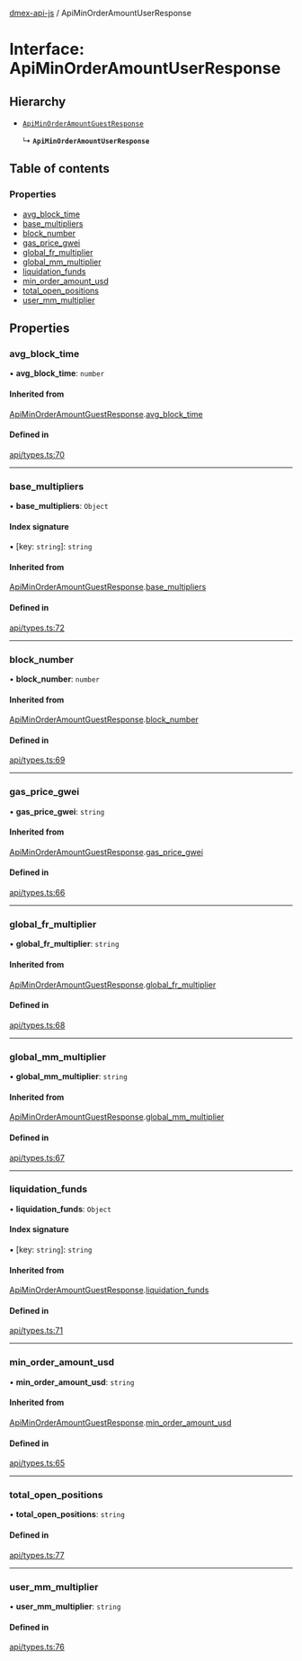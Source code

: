 [dmex-api-js](../README.md) / ApiMinOrderAmountUserResponse

# Interface: ApiMinOrderAmountUserResponse

## Hierarchy

- [`ApiMinOrderAmountGuestResponse`](ApiMinOrderAmountGuestResponse.md)

  ↳ **`ApiMinOrderAmountUserResponse`**

## Table of contents

### Properties

- [avg\_block\_time](ApiMinOrderAmountUserResponse.md#avg_block_time)
- [base\_multipliers](ApiMinOrderAmountUserResponse.md#base_multipliers)
- [block\_number](ApiMinOrderAmountUserResponse.md#block_number)
- [gas\_price\_gwei](ApiMinOrderAmountUserResponse.md#gas_price_gwei)
- [global\_fr\_multiplier](ApiMinOrderAmountUserResponse.md#global_fr_multiplier)
- [global\_mm\_multiplier](ApiMinOrderAmountUserResponse.md#global_mm_multiplier)
- [liquidation\_funds](ApiMinOrderAmountUserResponse.md#liquidation_funds)
- [min\_order\_amount\_usd](ApiMinOrderAmountUserResponse.md#min_order_amount_usd)
- [total\_open\_positions](ApiMinOrderAmountUserResponse.md#total_open_positions)
- [user\_mm\_multiplier](ApiMinOrderAmountUserResponse.md#user_mm_multiplier)

## Properties

### avg\_block\_time

• **avg\_block\_time**: `number`

#### Inherited from

[ApiMinOrderAmountGuestResponse](ApiMinOrderAmountGuestResponse.md).[avg_block_time](ApiMinOrderAmountGuestResponse.md#avg_block_time)

#### Defined in

[api/types.ts:70](https://github.com/dmex-app/node-api-js/blob/873b0f8/src/api/types.ts#L70)

___

### base\_multipliers

• **base\_multipliers**: `Object`

#### Index signature

▪ [key: `string`]: `string`

#### Inherited from

[ApiMinOrderAmountGuestResponse](ApiMinOrderAmountGuestResponse.md).[base_multipliers](ApiMinOrderAmountGuestResponse.md#base_multipliers)

#### Defined in

[api/types.ts:72](https://github.com/dmex-app/node-api-js/blob/873b0f8/src/api/types.ts#L72)

___

### block\_number

• **block\_number**: `number`

#### Inherited from

[ApiMinOrderAmountGuestResponse](ApiMinOrderAmountGuestResponse.md).[block_number](ApiMinOrderAmountGuestResponse.md#block_number)

#### Defined in

[api/types.ts:69](https://github.com/dmex-app/node-api-js/blob/873b0f8/src/api/types.ts#L69)

___

### gas\_price\_gwei

• **gas\_price\_gwei**: `string`

#### Inherited from

[ApiMinOrderAmountGuestResponse](ApiMinOrderAmountGuestResponse.md).[gas_price_gwei](ApiMinOrderAmountGuestResponse.md#gas_price_gwei)

#### Defined in

[api/types.ts:66](https://github.com/dmex-app/node-api-js/blob/873b0f8/src/api/types.ts#L66)

___

### global\_fr\_multiplier

• **global\_fr\_multiplier**: `string`

#### Inherited from

[ApiMinOrderAmountGuestResponse](ApiMinOrderAmountGuestResponse.md).[global_fr_multiplier](ApiMinOrderAmountGuestResponse.md#global_fr_multiplier)

#### Defined in

[api/types.ts:68](https://github.com/dmex-app/node-api-js/blob/873b0f8/src/api/types.ts#L68)

___

### global\_mm\_multiplier

• **global\_mm\_multiplier**: `string`

#### Inherited from

[ApiMinOrderAmountGuestResponse](ApiMinOrderAmountGuestResponse.md).[global_mm_multiplier](ApiMinOrderAmountGuestResponse.md#global_mm_multiplier)

#### Defined in

[api/types.ts:67](https://github.com/dmex-app/node-api-js/blob/873b0f8/src/api/types.ts#L67)

___

### liquidation\_funds

• **liquidation\_funds**: `Object`

#### Index signature

▪ [key: `string`]: `string`

#### Inherited from

[ApiMinOrderAmountGuestResponse](ApiMinOrderAmountGuestResponse.md).[liquidation_funds](ApiMinOrderAmountGuestResponse.md#liquidation_funds)

#### Defined in

[api/types.ts:71](https://github.com/dmex-app/node-api-js/blob/873b0f8/src/api/types.ts#L71)

___

### min\_order\_amount\_usd

• **min\_order\_amount\_usd**: `string`

#### Inherited from

[ApiMinOrderAmountGuestResponse](ApiMinOrderAmountGuestResponse.md).[min_order_amount_usd](ApiMinOrderAmountGuestResponse.md#min_order_amount_usd)

#### Defined in

[api/types.ts:65](https://github.com/dmex-app/node-api-js/blob/873b0f8/src/api/types.ts#L65)

___

### total\_open\_positions

• **total\_open\_positions**: `string`

#### Defined in

[api/types.ts:77](https://github.com/dmex-app/node-api-js/blob/873b0f8/src/api/types.ts#L77)

___

### user\_mm\_multiplier

• **user\_mm\_multiplier**: `string`

#### Defined in

[api/types.ts:76](https://github.com/dmex-app/node-api-js/blob/873b0f8/src/api/types.ts#L76)
